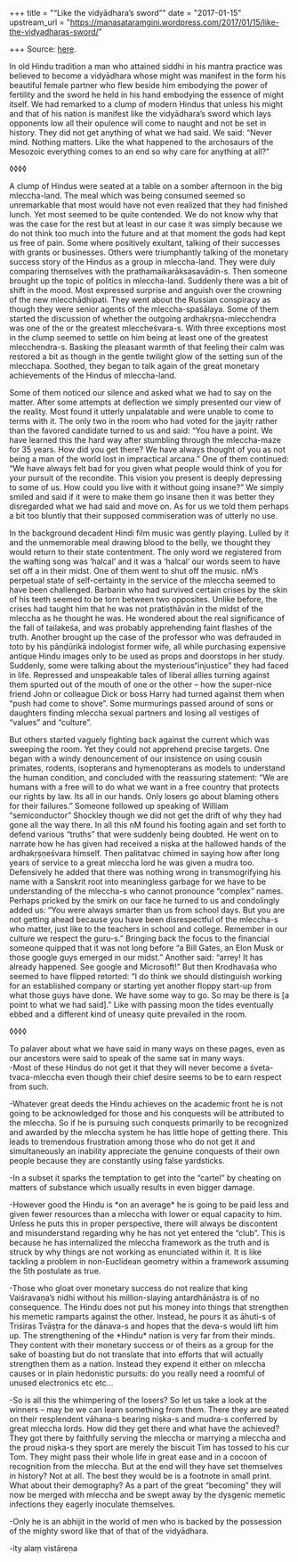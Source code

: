 +++
title = "“Like the vidyādhara’s sword”"
date = "2017-01-15"
upstream_url = "https://manasataramgini.wordpress.com/2017/01/15/like-the-vidyadharas-sword/"

+++
Source: [here](https://manasataramgini.wordpress.com/2017/01/15/like-the-vidyadharas-sword/).

In old Hindu tradition a man who attained siddhi in his mantra practice was believed to become a vidyādhara whose might was manifest in the form his beautiful female partner who flew beside him embodying the power of fertility and the sword he held in his hand embodying the essence of might itself. We had remarked to a clump of modern Hindus that unless his might and that of his nation is manifest like the vidyādhara’s sword which lays opponents low all their opulence will come to naught and not be set in history. They did not get anything of what we had said. We said: “Never mind. Nothing matters. Like the what happened to the archosaurs of the Mesozoic everything comes to an end so why care for anything at all?”

◊◊◊◊

A clump of Hindus were seated at a table on a somber afternoon in the big mleccha-land. The meal which was being consumed seemed so unremarkable that most would have not even realized that they had finished lunch. Yet most seemed to be quite contended. We do not know why that was the case for the rest but at least in our case it was simply because we do not think too much into the future and at that moment the gods had kept us free of pain. Some where positively exultant, talking of their successes with grants or businesses. Others were triumphantly talking of the monetary success story of the Hindus as a group in mleccha-land. They were duly comparing themselves with the prathamaikarāksasavādin-s. Then someone brought up the topic of politics in mleccha-land. Suddenly there was a bit of shift in the mood. Most expressed surprise and anguish over the crowning of the new mlecchādhipati. They went about the Russian conspiracy as though they were senior agents of the mleccha-spaśālaya. Some of them started the discussion of whether the outgoing ardhakṛṣṇa-mlecchendra was one of the or the greatest mleccheśvara-s. With three exceptions most in the clump seemed to settle on him being at least one of the greatest mlecchendra-s. Basking the pleasant warmth of that feeling their calm was restored a bit as though in the gentle twilight glow of the setting sun of the mlecchapa. Soothed, they began to talk again of the great monetary achievements of the Hindus of mleccha-land.

Some of them noticed our silence and asked what we had to say on the matter. After some attempts at deflection we simply presented our view of the reality. Most found it utterly unpalatable and were unable to come to terms with it. The only two in the room who had voted for the jayitṛ rather than the favored candidate turned to us and said: “You have a point. We have learned this the hard way after stumbling through the mleccha-maze for 35 years. How did you get there? We have always thought of you as not being a man of the world lost in impractical arcana.” One of them continued: “We have always felt bad for you given what people would think of you for your pursuit of the recondite. This vision you present is deeply depressing to some of us. How could you live with it without going insane?” We simply smiled and said if it were to make them go insane then it was better they disregarded what we had said and move on. As for us we told them perhaps a bit too bluntly that their supposed commiseration was of utterly no use.

In the background decadent Hindi film music was gently playing. Lulled by it and the unmemorable meal drawing blood to the belly, we thought they would return to their state contentment. The only word we registered from the wafting song was ‘halcal’ and it was a ‘halcal’ our words seem to have set off a in their midst. One of them went to shut off the music. nM’s perpetual state of self-certainty in the service of the mleccha seemed to have been challenged. Barbarin who had survived certain crises by the skin of his teeth seemed to be torn between two opposites. Unlike before, the crises had taught him that he was not pratiṣṭhāvān in the midst of the mleccha as he thought he was. He wondered about the real significance of the fall of tailakeśa, and was probably apprehending faint flashes of the truth. Another brought up the case of the professor who was defrauded in toto by his pāṇḍūrikā indologist former wife, all while purchasing expensive antique Hindu images only to be used as props and doorstops in her study. Suddenly, some were talking about the mysterious“injustice” they had faced in life. Repressed and unspeakable tales of liberal allies turning against them spurted out of the mouth of one or the other – how the super-nice friend John or colleague Dick or boss Harry had turned against them when “push had come to shove”. Some murmurings passed around of sons or daughters finding mleccha sexual partners and losing all vestiges of “values” and “culture”.

But others started vaguely fighting back against the current which was sweeping the room. Yet they could not apprehend precise targets. One began with a windy denouncement of our insistence on using cousin primates, rodents, isopterans and hymenopterans as models to understand the human condition, and concluded with the reassuring statement: “We are humans with a free will to do what we want in a free country that protects our rights by law. Its all in our hands. Only losers go about blaming others for their failures.” Someone followed up speaking of William “semiconductor” Shockley though we did not get the drift of why they had gone all the way there. In all this nM found his footing again and set forth to defend various “truths” that were suddenly being doubted. He went on to narrate how he has given had received a niṣka at the hallowed hands of the ardhakṛṣṇeśvara himself. Then palitatvac chimed in saying how after long years of service to a great mleccha lord he was given a mudra too. Defensively he added that there was nothing wrong in transmogrifying his name with a Sanskrit root into meaningless garbage for we have to be understanding of the mleccha-s who cannot pronounce “complex” names. Perhaps pricked by the smirk on our face he turned to us and condolingly added us: “You were always smarter than us from school days. But you are not getting ahead because you have been disrespectful of the mleccha-s who matter, just like to the teachers in school and college. Remember in our culture we respect the guru-s.” Bringing back the focus to the financial someone quipped that it was not long before “a Bill Gates, an Elon Musk or those google guys emerged in our midst.” Another said: “arrey! It has already happened. See google and Microsoft!” But then Krodhavaśa who seemed to have flipped retorted: “I do think we should distinguish working for an established company or starting yet another floppy start-up from what those guys have done. We have some way to go. So may be there is \[a point to what we had said\].” Like with passing moon the tides eventually ebbed and a different kind of uneasy quite prevailed in the room.

◊◊◊◊

To palaver about what we have said in many ways on these pages, even as our ancestors were said to speak of the same sat in many ways.  
-Most of these Hindus do not get it that they will never become a śveta-tvaca-mleccha even though their chief desire seems to be to earn respect from such.

-Whatever great deeds the Hindu achieves on the academic front he is not going to be acknowledged for those and his conquests will be attributed to the mleccha. So if he is pursuing such conquests primarily to be recognized and awarded by the mleccha system he has little hope of getting there. This leads to tremendous frustration among those who do not get it and simultaneously an inability appreciate the genuine conquests of their own people because they are constantly using false yardsticks.

-In a subset it sparks the temptation to get into the “cartel” by cheating on matters of substance which usually results in even bigger damage.

-However good the Hindu is \*on an average\* he is going to be paid less and given fewer resources than a mleccha with lower or equal capacity to him. Unless he puts this in proper perspective, there will always be discontent and misunderstand regarding why he has not yet entered the “club”. This is because he has internalized the mleccha framework as the truth and is struck by why things are not working as enunciated within it. It is like tackling a problem in non-Euclidean geometry within a framework assuming the 5th postulate as true.

-Those who gloat over monetary success do not realize that king Vaiśravaṇa’s nidhi without his million-slaying antardhānāstra is of no consequence. The Hindu does not put his money into things that strengthen his memetic ramparts against the other. Instead, he pours it as āhuti-s of Triśiras Tvāṣṭra for the dānava-s and hopes that the deva-s would lift him up. The strengthening of the \*Hindu\* nation is very far from their minds. They content with their monetary success or of theirs as a group for the sake of boasting but do not translate that into efforts that will actually strengthen them as a nation. Instead they expend it either on mleccha causes or in plain hedonistic pursuits: do you really need a roomful of unused electronics etc etc…

-So is all this the whimpering of the losers? So let us take a look at the winners – may be we can learn something from them. There they are seated on their resplendent vāhana-s bearing niṣka-s and mudra-s conferred by great mleccha lords. How did they get there and what have the achieved? They got there by faithfully serving the mleccha or marrying a mleccha and the proud niṣka-s they sport are merely the biscuit Tim has tossed to his cur Tom. They might pass their whole life in great ease and in a cocoon of recognition from the mleccha. But at the end will they have set themselves in history? Not at all. The best they would be is a footnote in small print. What about their demography? As a part of the great “becoming” they will now be merged with mleccha and be swept away by the dysgenic memetic infections they eagerly inoculate themselves.

-Only he is an abhijit in the world of men who is backed by the possession of the mighty sword like that of that of the vidyādhara.

-ity alaṃ vistāreṇa

